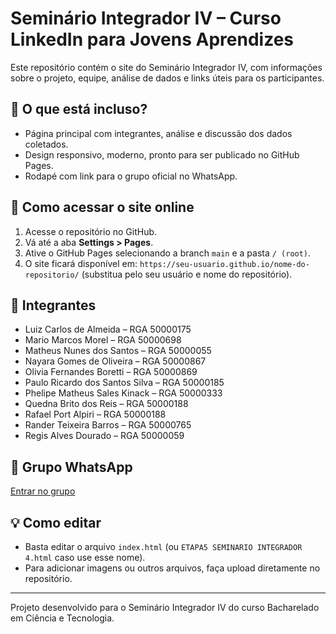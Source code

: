 # Seminário Integrador IV – Curso LinkedIn para Jovens Aprendizes

Este repositório contém o site do Seminário Integrador IV, com informações sobre o projeto, equipe, análise de dados e links úteis para os participantes.

## 📄 O que está incluso?
- Página principal com integrantes, análise e discussão dos dados coletados.
- Design responsivo, moderno, pronto para ser publicado no GitHub Pages.
- Rodapé com link para o grupo oficial no WhatsApp.

## 🚀 Como acessar o site online
1. Acesse o repositório no GitHub.
2. Vá até a aba **Settings > Pages**.
3. Ative o GitHub Pages selecionando a branch `main` e a pasta `/ (root)`.
4. O site ficará disponível em: `https://seu-usuario.github.io/nome-do-repositorio/` (substitua pelo seu usuário e nome do repositório).

## 👥 Integrantes
- Luiz Carlos de Almeida – RGA 50000175
- Mario Marcos Morel – RGA 50000698
- Matheus Nunes dos Santos – RGA 50000055
- Nayara Gomes de Oliveira – RGA 50000867
- Olivia Fernandes Boretti – RGA 50000869
- Paulo Ricardo dos Santos Silva – RGA 50000185
- Phelipe Matheus Sales Kinack – RGA 50000333
- Quedna Brito dos Reis – RGA 50000188
- Rafael Port Alpiri – RGA 50000188
- Rander Teixeira Barros – RGA 50000765
- Regis Alves Dourado – RGA 50000059

## 📱 Grupo WhatsApp
[Entrar no grupo](https://chat.whatsapp.com/EorqXsk3htc0wKnBmmvZvA)

## 💡 Como editar
- Basta editar o arquivo `index.html` (ou `ETAPA5 SEMINARIO INTEGRADOR 4.html` caso use esse nome).
- Para adicionar imagens ou outros arquivos, faça upload diretamente no repositório.

---

Projeto desenvolvido para o Seminário Integrador IV do curso Bacharelado em Ciência e Tecnologia.
